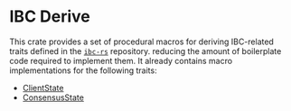 # IBC Derive

This crate provides a set of procedural macros for deriving IBC-related traits
defined in the [`ibc-rs`](https://github.com/cosmos/ibc-rs) repository. reducing
the amount of boilerplate code required to implement them. It already contains
macro implementations for the following traits:

- [ClientState](./../ibc-core/ics02-client/context/src/client_state.rs)
- [ConsensusState](./../ibc-core/ics02-client/context/src/consensus_state.rs)
